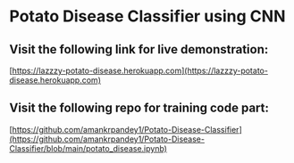 # Potato Disease Classifier using CNN
## Visit the following link for live demonstration: 
[https://lazzzy-potato-disease.herokuapp.com](https://lazzzy-potato-disease.herokuapp.com)

## Visit the following repo for training code part:

[https://github.com/amankrpandey1/Potato-Disease-Classifier](https://github.com/amankrpandey1/Potato-Disease-Classifier/blob/main/potato_disease.ipynb)
